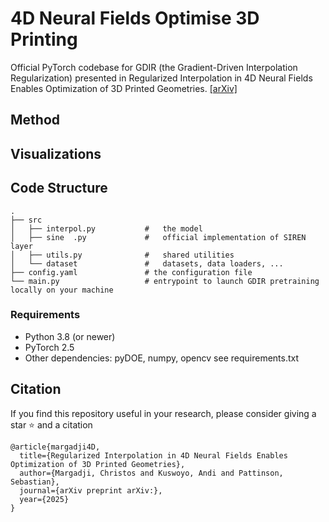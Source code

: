 # 4D Neural Fields Optimise 3D Printing

Official PyTorch codebase for GDIR (the Gradient-Driven Interpolation Regularization) presented in Regularized Interpolation in 4D Neural Fields Enables Optimization of 3D Printed Geometries. 
[\[arXiv\]]()

## Method

## Visualizations

## Code Structure

```
.
├── src                       
│   ├── interpol.py           #   the model
│   ├── sine  .py             #   official implementation of SIREN layer
│   ├── utils.py              #   shared utilities
│   └── dataset               #   datasets, data loaders, ...
├── config.yaml               # the configuration file
└── main.py                   # entrypoint to launch GDIR pretraining locally on your machine

```

### Requirements
* Python 3.8 (or newer)
* PyTorch 2.5
* Other dependencies: pyDOE, numpy, opencv
see requirements.txt

## Citation
If you find this repository useful in your research, please consider giving a star :star: and a citation
```
@article{margadji4D,
  title={Regularized Interpolation in 4D Neural Fields Enables Optimization of 3D Printed Geometries},
  author={Margadji, Christos and Kuswoyo, Andi and Pattinson, Sebastian},
  journal={arXiv preprint arXiv:},
  year={2025}
}
